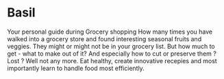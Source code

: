 # Basil
Your personal guide during Grocery shopping
How many times you have walked into a grocery store and found interesting seasonal fruits and veggies. They might or might not be in your grocery list. But how much to get - what to make out of it? And especially how to cut or preserve them ? Lost ?
Well not any more. Eat healthy, create innovative recepies and most importantly learn to handle food most efficiently.
